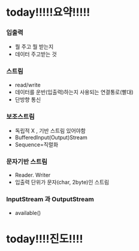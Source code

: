 

# today!!!!!요약!!!!!

### 입출력

- 뭘 주고 뭘 받는지
- 데이터 주고받는 것

### 스트림

- read/write 
- 데이터를 운반(입출력)하는지 사용되는 연결통로(빨대)
- 단방향 통신

### 보조스트림

- 독립적 X , 기반 스트림 있어야함
- BufferedInput(Output)Stream
- Sequence=직렬화

### 문자기반 스트림

- Reader. Writer
- 입출력 단위가 문자(char, 2byte)인 스트림

### InputStream 과 OutputStream

- available()

# today!!!!진도!!!!
<!--stackedit_data:
eyJoaXN0b3J5IjpbNTA0NzcwNjEwLDEyMjU2NzIzNjcsLTE2Nz
k0MTIwNzldfQ==
-->
